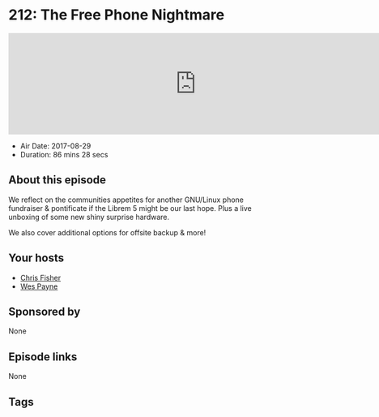 # 212: The Free Phone Nightmare

<iframe src="https://player.fireside.fm/v2/RUkczH-V+QroTyLeb?theme=dark" width="740" height="200" frameborder="0" scrolling="no"></iframe>

* Air Date: 2017-08-29
* Duration: 86 mins 28 secs

## About this episode

We reflect on the communities appetites for another GNU/Linux phone fundraiser & pontificate if the Librem 5 might be our last hope. Plus a live unboxing of some new shiny surprise hardware.

We also cover additional options for offsite backup & more!

## Your hosts
* [Chris Fisher](https://linuxunplugged.com/hosts/chrislas)
* [Wes Payne](https://linuxunplugged.com/hosts/wes)

## Sponsored by

None



## Episode links

None



## Tags

